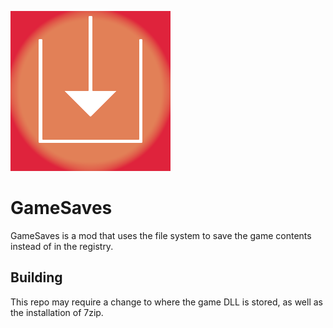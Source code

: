 ![Icon of the mod](icon.png)
# GameSaves
GameSaves is a mod that uses the file system to save the game contents instead of in the registry.
## Building
This repo may require a change to where the game DLL is stored, as well as the installation of 7zip.